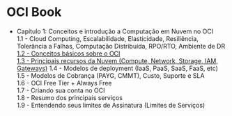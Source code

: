 # OCI Book

- Capítulo 1: Conceitos e introdução a Computação em Nuvem no OCI <br>
    1.1 - Cloud Computing, Escalabilidade, Elasticidade, Resiliência, Tolerância a Falhas, Computação Distribuída, RPO/RTO, Ambiente de DR <br>
    [1.2 - Conceitos básicos sobre o OCI](https://github.com/daniel-armbrust/oci-book/blob/main/chapter-1/1.2_ConceitosBasicos.md) <br>
    [1.3 - Principais recursos da Nuvem (Compute, Network, Storage, IAM, Gateways)](https://github.com/daniel-armbrust/oci-book/blob/main/chapter-1/1.3_PrincipaisRecursos.md) 
    1.4 - Modelos de deployment (IaaS, PaaS, SaaS, FaaS, etc) <br>
    1.5 - Modelos de Cobrança (PAYG, CMMT), Custo, Suporte e SLA <br>
    1.6 - OCI Free Tier + Always Free <br>
    1.7 - Criando sua conta no OCI <br>
    1.8 - Resumo dos principais serviços <br>
    1.9 - Entendendo seus limites de Assinatura (Limites de Serviços) <br>